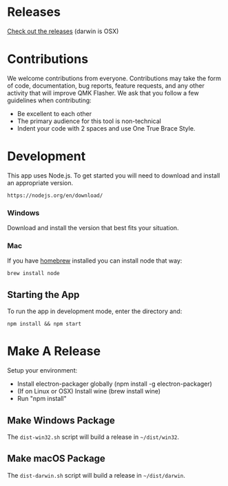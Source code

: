# Releases

[Check out the releases](https://github.com/jackhumbert/qmk_flasher/releases/) (darwin is OSX)

# Contributions

We welcome contributions from everyone. Contributions may take the form of
code, documentation, bug reports, feature requests, and any other activity
that will improve QMK Flasher. We ask that you follow a few guidelines when 
contributing:

* Be excellent to each other
* The primary audience for this tool is non-technical
* Indent your code with 2 spaces and use One True Brace Style.

# Development

This app uses Node.js. To get started you will need to download and install
an appropriate version.

    https://nodejs.org/en/download/

### Windows

Download and install the version that best fits your situation.

### Mac

If you have [homebrew](http://brew.sh) installed you can install node
that way:

    brew install node

## Starting the App

To run the app in development mode, enter the directory and:

    npm install && npm start

# Make A Release

Setup your environment:

* Install electron-packager globally (npm install -g electron-packager)
* (If on Linux or OSX) Install wine (brew install wine)
* Run "npm install"

## Make Windows Package

The `dist-win32.sh` script will build a release in `~/dist/win32`.

## Make macOS Package

The `dist-darwin.sh` script will build a release in `~/dist/darwin`.
